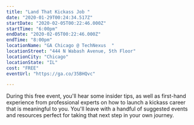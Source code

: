 ```yaml
---
title: "Land That Kickass Job "
date: "2020-01-29T00:24:34.517Z"
startDate: "2020-02-05T00:22:46.000Z"
startTime: "6:00pm"
endDate: "2020-02-05T00:22:46.000Z"
endTime: "8:00pm"
locationName: "GA Chicago @ TechNexus  "
locationStreet: "444 N Wabash Avenue, 5th Floor"
locationCity: "Chicago"
locationState: "IL"
cost: "FREE"
eventUrl: "https://ga.co/35BHQvc"

---
```


During this free event, you'll hear some insider tips, as well as first-hand experience from professional experts on how to launch a kickass career that is meaningful to you. You'll leave with a handful of suggested events and resources perfect for taking that next step in your own journey.

